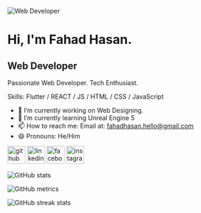 ![Web Developer](https://media.licdn.com/dms/image/D5616AQFKkvooZH_6QQ/profile-displaybackgroundimage-shrink_350_1400/0/1691541370693?e=1697068800&v=beta&t=aTItZMtbJU_x9N2n71Hef0bpFVxZ9zO7YhbAK4d1voE)
# Hi, I'm Fahad Hasan.
## Web Developer

Passionate Web Developer. Tech Enthusiast.

Skills: Flutter / REACT / JS / HTML / CSS / JavaScript

- 🔭 I’m currently working on Web Designing. 
- 🌱 I’m currently learning Unreal Engine 5  
- 📫 How to reach me: Email at: fahadhasan.hello@gmail.com 
- 😄 Pronouns: He/Him 


[<img src='https://cdn.jsdelivr.net/npm/simple-icons@3.0.1/icons/github.svg' alt='github' height='40'>](https://github.com/iamfahadhasan)  [<img src='https://cdn.jsdelivr.net/npm/simple-icons@3.0.1/icons/linkedin.svg' alt='linkedin' height='40'>](https://www.linkedin.com/in/itsfahadhasan/)  [<img src='https://cdn.jsdelivr.net/npm/simple-icons@3.0.1/icons/facebook.svg' alt='facebook' height='40'>](https://www.facebook.com/fahadhasan.io)  [<img src='https://cdn.jsdelivr.net/npm/simple-icons@3.0.1/icons/instagram.svg' alt='instagram' height='40'>](https://www.instagram.com/fahadhasan.io/)  


![GitHub stats](https://github-readme-stats.vercel.app/api?username=iamfahadhasan&show_icons=true)

![GitHub metrics](https://metrics.lecoq.io/iamfahadhasan)  

![GitHub streak stats](https://streak-stats.demolab.com/?user=iamfahadhasan)   
